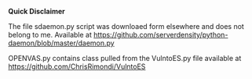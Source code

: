 **Quick Disclaimer**


The file sdaemon.py script was downloaed form elsewhere and does not belong to me. Available at https://github.com/serverdensity/python-daemon/blob/master/daemon.py


OPENVAS.py contains class pulled from the VulntoES.py file available at https://github.com/ChrisRimondi/VulntoES
